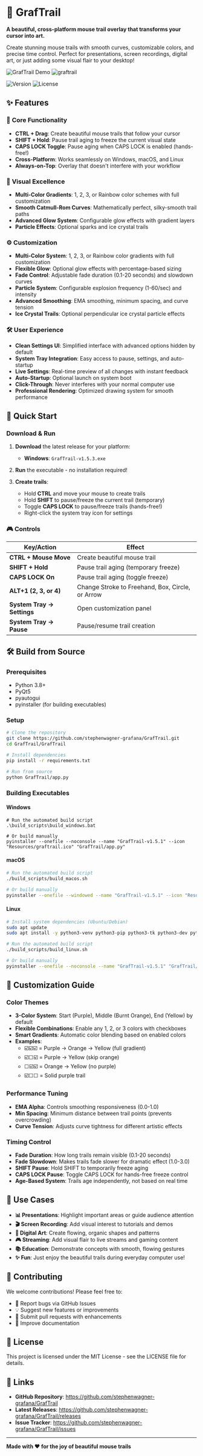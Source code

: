# 🎨 GrafTrail

**A beautiful, cross-platform mouse trail overlay that transforms your cursor into art.**

Create stunning mouse trails with smooth curves, customizable colors, and precise time control. Perfect for presentations, screen recordings, digital art, or just adding some visual flair to your desktop!

![GrafTrail Demo](https://img.shields.io/badge/Platform-Windows%20%7C%20macOS%20%7C%20Linux-blue)
![graftrail](https://github.com/user-attachments/assets/011d48ee-241a-44ab-aa67-3e60a436109f)

![Version](https://img.shields.io/badge/Version-v1.5.1-green)
![License](https://img.shields.io/badge/License-MIT-yellow)

## ✨ Features

### 🎯 **Core Functionality**
- **CTRL + Drag**: Create beautiful mouse trails that follow your cursor
- **SHIFT + Hold**: Pause trail aging to freeze the current visual state
- **CAPS LOCK Toggle**: Pause aging when CAPS LOCK is enabled (hands-free!)
- **Cross-Platform**: Works seamlessly on Windows, macOS, and Linux
- **Always-on-Top**: Overlay that doesn't interfere with your workflow

### 🎨 **Visual Excellence**
- **Multi-Color Gradients**: 1, 2, 3, or Rainbow color schemes with full customization
- **Smooth Catmull-Rom Curves**: Mathematically perfect, silky-smooth trail paths
- **Advanced Glow System**: Configurable glow effects with gradient layers
- **Particle Effects**: Optional sparks and ice crystal trails

### ⚙️ **Customization**
- **Multi-Color System**: 1, 2, 3, or Rainbow color gradients with full customization
- **Flexible Glow**: Optional glow effects with percentage-based sizing
- **Fade Control**: Adjustable fade duration (0.1-20 seconds) and slowdown curves
- **Particle System**: Configurable explosion frequency (1-60/sec) and intensity
- **Advanced Smoothing**: EMA smoothing, minimum spacing, and curve tension
- **Ice Crystal Trails**: Optional perpendicular ice crystal particle effects

### 🛠️ **User Experience**
- **Clean Settings UI**: Simplified interface with advanced options hidden by default
- **System Tray Integration**: Easy access to pause, settings, and auto-startup
- **Live Settings**: Real-time preview of all changes with instant feedback
- **Auto-Startup**: Optional launch on system boot
- **Click-Through**: Never interferes with your normal computer use
- **Professional Rendering**: Optimized drawing system for smooth performance

## 🚀 Quick Start

### Download & Run
1. **Download** the latest release for your platform:
   - **Windows**: `GrafTrail-v1.5.3.exe`

2. **Run** the executable - no installation required!

3. **Create trails**:
   - Hold **CTRL** and move your mouse to create trails
   - Hold **SHIFT** to pause/freeze the current trail (temporary)
   - Toggle **CAPS LOCK** to pause/freeze trails (hands-free!)
   - Right-click the system tray icon for settings

### 🎮 Controls
| Key/Action | Effect |
|------------|--------|
| **CTRL + Mouse Move** | Create beautiful mouse trail |
| **SHIFT + Hold** | Pause trail aging (temporary freeze) |
| **CAPS LOCK On** | Pause trail aging (toggle freeze) |
| **ALT+1 (2, 3, or 4)** | Change Stroke to Freehand, Box, Circle, or Arrow |
| **System Tray → Settings** | Open customization panel |
| **System Tray → Pause** | Pause/resume trail creation |

## 🛠️ Build from Source

### Prerequisites
- Python 3.8+ 
- PyQt5
- pyautogui
- pyinstaller (for building executables)

### Setup
```bash
# Clone the repository
git clone https://github.com/stephenwagner-grafana/GrafTrail.git
cd GrafTrail/GrafTrail

# Install dependencies
pip install -r requirements.txt

# Run from source
python GrafTrail/app.py
```

### Building Executables

#### Windows
```batch
# Run the automated build script
.\build_scripts\build_windows.bat

# Or build manually
pyinstaller --onefile --noconsole --name "GrafTrail-v1.5.1" --icon "Resources/graftrail.ico" "GrafTrail/app.py"
```

#### macOS
```bash
# Run the automated build script
./build_scripts/build_macos.sh

# Or build manually
pyinstaller --onefile --windowed --name "GrafTrail-v1.5.1" --icon "Resources/graftrail.ico" "GrafTrail/app.py"
```

#### Linux
```bash
# Install system dependencies (Ubuntu/Debian)
sudo apt update
sudo apt install -y python3-venv python3-pip python3-tk python3-dev python3-pyqt5

# Run the automated build script
./build_scripts/build_linux.sh

# Or build manually
pyinstaller --onefile --noconsole --name "GrafTrail-v1.5.1" "GrafTrail/app.py"
```

## 🎨 Customization Guide

### Color Themes
- **3-Color System**: Start (Purple), Middle (Burnt Orange), End (Yellow) by default
- **Flexible Combinations**: Enable any 1, 2, or 3 colors with checkboxes
- **Smart Gradients**: Automatic color blending based on enabled colors
- **Examples**:
  - ☑️☑️☑️ = Purple → Orange → Yellow (full gradient)
  - ☑️☐☑️ = Purple → Yellow (skip orange)
  - ☐☑️☑️ = Orange → Yellow (no purple)
  - ☑️☐☐ = Solid purple trail

### Performance Tuning
- **EMA Alpha**: Controls smoothing responsiveness (0.0-1.0)
- **Min Spacing**: Minimum distance between trail points (prevents overcrowding)
- **Curve Tension**: Adjusts curve tightness for different artistic effects

### Timing Control
- **Fade Duration**: How long trails remain visible (0.1-20 seconds)
- **Fade Slowdown**: Makes trails fade slower for dramatic effect (1.0-3.0)
- **SHIFT Pause**: Hold SHIFT to temporarily freeze aging
- **CAPS LOCK Pause**: Toggle CAPS LOCK for hands-free freeze control
- **Age-Based System**: Trails age independently, not based on real time

## 🌟 Use Cases

- **📊 Presentations**: Highlight important areas or guide audience attention
- **🎬 Screen Recording**: Add visual interest to tutorials and demos  
- **🎨 Digital Art**: Create flowing, organic shapes and patterns
- **🎮 Streaming**: Add visual flair to live streams and gaming content
- **📚 Education**: Demonstrate concepts with smooth, flowing gestures
- **✨ Fun**: Just enjoy the beautiful trails during everyday computer use!

## 🤝 Contributing

We welcome contributions! Please feel free to:
- 🐛 Report bugs via GitHub Issues
- 💡 Suggest new features or improvements  
- 🔧 Submit pull requests with enhancements
- 📖 Improve documentation

## 📝 License

This project is licensed under the MIT License - see the LICENSE file for details.

## 🔗 Links

- **GitHub Repository**: https://github.com/stephenwagner-grafana/GrafTrail
- **Latest Releases**: https://github.com/stephenwagner-grafana/GrafTrail/releases
- **Issue Tracker**: https://github.com/stephenwagner-grafana/GrafTrail/issues

---

**Made with ❤️ for the joy of beautiful mouse trails**
